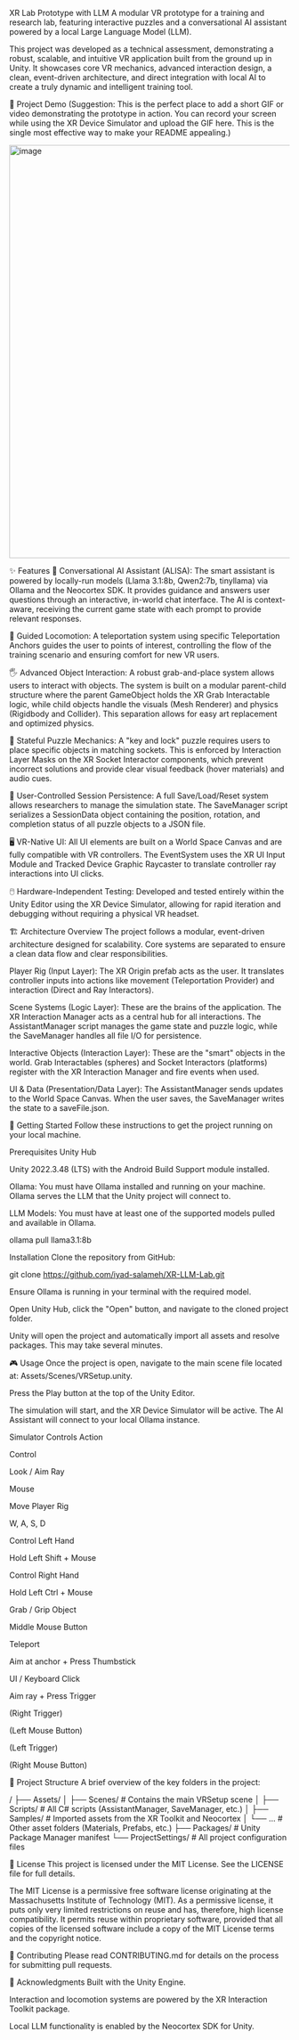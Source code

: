 
XR Lab Prototype with LLM
A modular VR prototype for a training and research lab, featuring interactive puzzles and a conversational AI assistant powered by a local Large Language Model (LLM).

This project was developed as a technical assessment, demonstrating a robust, scalable, and intuitive VR application built from the ground up in Unity. It showcases core VR mechanics, advanced interaction design, a clean, event-driven architecture, and direct integration with local AI to create a truly dynamic and intelligent training tool.

🎥 Project Demo
(Suggestion: This is the perfect place to add a short GIF or video demonstrating the prototype in action. You can record your screen while using the XR Device Simulator and upload the GIF here. This is the single most effective way to make your README appealing.)

<img width="1158" height="742" alt="image" src="https://github.com/user-attachments/assets/4e9f10d7-2f4e-47f0-8973-8fed9685e3ff" />

✨ Features
🤖 Conversational AI Assistant (ALISA): The smart assistant is powered by locally-run models (Llama 3.1:8b, Qwen2:7b, tinyllama) via Ollama and the Neocortex SDK. It provides guidance and answers user questions through an interactive, in-world chat interface. The AI is context-aware, receiving the current game state with each prompt to provide relevant responses.

🧭 Guided Locomotion: A teleportation system using specific Teleportation Anchors guides the user to points of interest, controlling the flow of the training scenario and ensuring comfort for new VR users.

🖐️ Advanced Object Interaction: A robust grab-and-place system allows users to interact with objects. The system is built on a modular parent-child structure where the parent GameObject holds the XR Grab Interactable logic, while child objects handle the visuals (Mesh Renderer) and physics (Rigidbody and Collider). This separation allows for easy art replacement and optimized physics.

🧩 Stateful Puzzle Mechanics: A "key and lock" puzzle requires users to place specific objects in matching sockets. This is enforced by Interaction Layer Masks on the XR Socket Interactor components, which prevent incorrect solutions and provide clear visual feedback (hover materials) and audio cues.

💾 User-Controlled Session Persistence: A full Save/Load/Reset system allows researchers to manage the simulation state. The SaveManager script serializes a SessionData object containing the position, rotation, and completion status of all puzzle objects to a JSON file.

🖥️ VR-Native UI: All UI elements are built on a World Space Canvas and are fully compatible with VR controllers. The EventSystem uses the XR UI Input Module and Tracked Device Graphic Raycaster to translate controller ray interactions into UI clicks.

🖱️ Hardware-Independent Testing: Developed and tested entirely within the Unity Editor using the XR Device Simulator, allowing for rapid iteration and debugging without requiring a physical VR headset.

🏗️ Architecture Overview
The project follows a modular, event-driven architecture designed for scalability. Core systems are separated to ensure a clean data flow and clear responsibilities.

Player Rig (Input Layer): The XR Origin prefab acts as the user. It translates controller inputs into actions like movement (Teleportation Provider) and interaction (Direct and Ray Interactors).

Scene Systems (Logic Layer): These are the brains of the application. The XR Interaction Manager acts as a central hub for all interactions. The AssistantManager script manages the game state and puzzle logic, while the SaveManager handles all file I/O for persistence.

Interactive Objects (Interaction Layer): These are the "smart" objects in the world. Grab Interactables (spheres) and Socket Interactors (platforms) register with the XR Interaction Manager and fire events when used.

UI & Data (Presentation/Data Layer): The AssistantManager sends updates to the World Space Canvas. When the user saves, the SaveManager writes the state to a saveFile.json.

🚀 Getting Started
Follow these instructions to get the project running on your local machine.

Prerequisites
Unity Hub

Unity 2022.3.48 (LTS) with the Android Build Support module installed.

Ollama: You must have Ollama installed and running on your machine. Ollama serves the LLM that the Unity project will connect to.

LLM Models: You must have at least one of the supported models pulled and available in Ollama.

ollama pull llama3.1:8b

Installation
Clone the repository from GitHub:

git clone https://github.com/iyad-salameh/XR-LLM-Lab.git

Ensure Ollama is running in your terminal with the required model.

Open Unity Hub, click the "Open" button, and navigate to the cloned project folder.

Unity will open the project and automatically import all assets and resolve packages. This may take several minutes.

🎮 Usage
Once the project is open, navigate to the main scene file located at: Assets/Scenes/VRSetup.unity.

Press the Play button at the top of the Unity Editor.

The simulation will start, and the XR Device Simulator will be active. The AI Assistant will connect to your local Ollama instance.

Simulator Controls
Action

Control

Look / Aim Ray

Mouse

Move Player Rig

W, A, S, D

Control Left Hand

Hold Left Shift + Mouse

Control Right Hand

Hold Left Ctrl + Mouse

Grab / Grip Object

Middle Mouse Button

Teleport

Aim at anchor + Press Thumbstick

UI / Keyboard Click

Aim ray + Press Trigger

(Right Trigger)

(Left Mouse Button)

(Left Trigger)

(Right Mouse Button)

📂 Project Structure
A brief overview of the key folders in the project:

/
├── Assets/
│   ├── Scenes/         # Contains the main VRSetup scene
│   ├── Scripts/        # All C# scripts (AssistantManager, SaveManager, etc.)
│   ├── Samples/        # Imported assets from the XR Toolkit and Neocortex
│   └── ...             # Other asset folders (Materials, Prefabs, etc.)
├── Packages/           # Unity Package Manager manifest
└── ProjectSettings/    # All project configuration files

📜 License
This project is licensed under the MIT License. See the LICENSE file for full details.

The MIT License is a permissive free software license originating at the Massachusetts Institute of Technology (MIT). As a permissive license, it puts only very limited restrictions on reuse and has, therefore, high license compatibility. It permits reuse within proprietary software, provided that all copies of the licensed software include a copy of the MIT License terms and the copyright notice.

🤝 Contributing
Please read CONTRIBUTING.md for details on the process for submitting pull requests.

🙏 Acknowledgments
Built with the Unity Engine.

Interaction and locomotion systems are powered by the XR Interaction Toolkit package.

Local LLM functionality is enabled by the Neocortex SDK for Unity.
